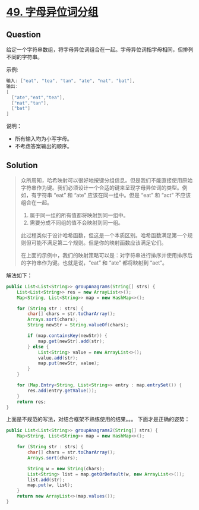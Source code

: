 # [49. 字母异位词分组](https://leetcode-cn.com/problems/group-anagrams/)

## Question

给定一个字符串数组，将字母异位词组合在一起。字母异位词指字母相同，但排列不同的字符串。

示例:

```java
输入: ["eat", "tea", "tan", "ate", "nat", "bat"],
输出:
[
  ["ate","eat","tea"],
  ["nat","tan"],
  ["bat"]
]
```

说明：

- 所有输入均为小写字母。
- 不考虑答案输出的顺序。

## Solution

> 众所周知，哈希映射可以很好地按键分组信息。但是我们不能直接使用原始字符串作为键。我们必须设计一个合适的键来呈现字母异位词的类型。例如，有字符串 “eat” 和 “ate” 应该在同一组中。但是 “eat” 和 “act” 不应该组合在一起。
> 
>1. 属于同一组的所有值都将映射到同一组中。
>2. 需要分成不同组的值不会映射到同一组。
>
> 此过程类似于设计哈希函数，但这是一个本质区别。哈希函数满足第一个规则但可能不满足第二个规则。但是你的映射函数应该满足它们。
> 
> 在上面的示例中，我们的映射策略可以是：对字符串进行排序并使用排序后的字符串作为键。也就是说，“eat” 和 “ate” 都将映射到 “aet”。

解法如下：

```java
public List<List<String>> groupAnagrams(String[] strs) {
    List<List<String>> res = new ArrayList<>();
    Map<String, List<String>> map = new HashMap<>();

    for (String str : strs) {
        char[] chars = str.toCharArray();
        Arrays.sort(chars);
        String newStr = String.valueOf(chars);

        if (map.containsKey(newStr)) {
            map.get(newStr).add(str);
        } else {
            List<String> value = new ArrayList<>();
            value.add(str);
            map.put(newStr, value);
        }
    }

    for (Map.Entry<String, List<String>> entry : map.entrySet()) {
        res.add(entry.getValue());
    }
    return res;
}
```

上面是不规范的写法，对结合框架不熟练使用的结果。。。 下面才是正确的姿势：

```java
public List<List<String>> groupAnagrams2(String[] strs) {
    Map<String, List<String>> map = new HashMap<>();

    for (String str : strs) {
        char[] chars = str.toCharArray();
        Arrays.sort(chars);

        String w = new String(chars);
        List<String> list = map.getOrDefault(w, new ArrayList<>());
        list.add(str);
        map.put(w, list);
    }
    return new ArrayList<>(map.values());
}
```